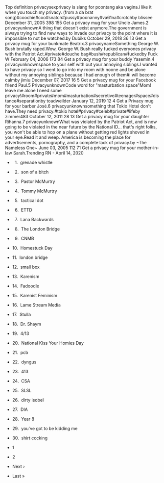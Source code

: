 Top definition privacysexprivacy is slang for poontang aka vagina.i like it when you touch my privacy. (from a da brat song)#coochie#coo#snatch#pussy#poonanny#va61na#crotchby blissee December 31, 2005 398 155 Get a privacy mug for your Uncle James.2 privacyunknownA thing that doesn't exist anymore.The government is always trying to find new ways to invade our privacy to the point where it is impossible to not be watched.by Dubiks October 29, 2018 36 13 Get a privacy mug for your bunkmate Beatrix.3 privacynameSomething George W. Bush brutally raped.Wow, George W. Bush really fucked everyones privacy with the Patriot Act.#private#douche bag#bush#republican#fuckedby Fuck W February 04, 2006 173 84 Get a privacy mug for your buddy Yasemin.4 privacyunknownspace to your self with out your annoying siblings.I wanted to have privacy so I went to go into my room with noone and be alone without my annoying siblings because I had enough of them#i will become calmby jimiu December 07, 2017 16 5 Get a privacy mug for your Facebook friend Paul.5 PrivacyunknownCode word for "masturbation space"Mom! leave me alone I need some privacy!#room#private#mom#masturbation#secretive#teenager#space#distance#separationby toadweilder January 12, 2019 12 4 Get a Privacy mug for your barber José.6 privacyunknownsomething that Tokio Hotel don't have.They need privacy.#tokio hotel#privacy#celeb#private#lifeby zimmer483 October 12, 2011 28 13 Get a privacy mug for your daughter Rihanna.7 privacyunknownWhat was violated by the Patriot Act, and is now going to be violated in the near future by the National ID... that's right folks, you won't be able to hop on a plane without getting red lights shoved in your eye.Read it and weep. America is becoming the place for advertisements, pornography, and a complete lack of privacy.by ~The Nameless One~ June 03, 2005 112 71 Get a privacy mug for your mother-in-law Sarah.Trending RN - April 14, 2020

*     1.  grenade whistle
*     2.  son of a bitch
*     3.  Pastor McMurtry
*     4.  Tommy McMurtry
*     5.  tactical dot
*     6.  ETTD
*     7.  Lana Backwards
*     8.  The London Bridge
*     9.  CNMB
*   10.  Homestuck Day
*   11.  london bridge
*   12.  small box
*   13.  Karenism
*   14.  Fadoodle
*   15.  Karenist Feminism
*   16.  Lame Stream Media
*   17.  Stulla
*   18.  Dr. Shaym
*   19.  4/13
*   20.  National Kiss Your Homies Day
*   21.  pcb
*   22.  dyngus
*   23.  413
*   24.  CSA
*   25.  SLSL
*   26.  dirty isobel
*   27.  DIA
*   28.  Year 8
*   29.  you've got to be kidding me
*   30.  shirt cocking

*   1
*   2
*   Next ›
*   Last »